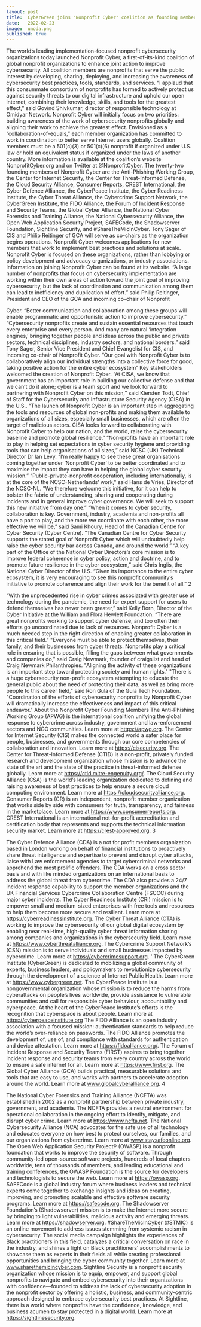 ```yaml
---
layout: post
title:  CyberGreen joins "Nonprofit Cyber" coalition as founding member
date:   2022-02-23
image:  unoda.png
published: true  
---
```


The world’s leading implementation-focused nonprofit cybersecurity organizations today launched Nonprofit Cyber, a first-of-its-kind coalition of global nonprofit organizations to enhance joint action to improve cybersecurity. All coalition members are nonprofits that serve the public interest by developing, sharing, deploying, and increasing the awareness of cybersecurity best practices, tools, standards, and services.
“I applaud that this consummate consortium of nonprofits has formed to actively protect us against security threats to our digital infrastructure and uphold our open internet, combining their knowledge, skills, and tools for the greatest effect,” said Govind Shivkumar, director of responsible technology at Omidyar Network.
Nonprofit Cyber will initially focus on two priorities: building awareness of the work of cybersecurity nonprofits globally and aligning their work to achieve the greatest effect. Envisioned as a “collaboration-of-equals,” each member organization has committed to work in coordination to better serve Internet users globally. Coalition members must be a 501(c)(3) or 501(c)(6) nonprofit if organized under U.S. law or hold an equivalent status if organized under the laws of another country. More information is available at the coalition’s website NonprofitCyber.org and on Twitter at @NonprofitCyber.
The twenty-two founding members of Nonprofit Cyber are the Anti-Phishing Working Group, the Center for Internet Security, the Center for Threat-Informed Defense, the Cloud Security Alliance, Consumer Reports, CREST International, the Cyber Defence Alliance, the CyberPeace Institute, the Cyber Readiness Institute, the Cyber Threat Alliance, the Cybercrime Support Network, the CyberGreen Institute, the FIDO Alliance, the Forum of Incident Response and Security Teams, the Global Cyber Alliance, the National Cyber Forensics and Training Alliance, the National Cybersecurity Alliance, the Open Web Application Security Project, SAFECode, the Shadowserver Foundation, Sightline Security, and #ShareTheMicInCyber. Tony Sager of CIS and Philip Reitinger of GCA will serve as co-chairs as the organization begins operations.
Nonprofit Cyber welcomes applications for new members that work to implement best practices and solutions at scale. Nonprofit Cyber is focused on these organizations, rather than lobbying or policy development and advocacy organizations, or industry associations. Information on joining Nonprofit Cyber can be found at its website.
“A large number of nonprofits that focus on cybersecurity implementation are working within their own areas of action toward the joint goal of improving cybersecurity, but the lack of coordination and communication among them can lead to inefficiency and duplication of effort.” said Philip Reitinger, President and CEO of the GCA and incoming co-chair of Nonprofit
 
 Cyber. “Better communication and collaboration among these groups will enable programmatic and opportunistic action to improve cybersecurity.”
“Cybersecurity nonprofits create and sustain essential resources that touch every enterprise and every person. And many are natural ‘integration engines,’ bringing together people and ideas across the public and private sectors, technical disciplines, industry sectors, and national borders.” said Tony Sager, Senior Vice President and Chief Evangelist for CIS, and incoming co-chair of Nonprofit Cyber. “Our goal with Nonprofit Cyber is to collaboratively align our individual strengths into a collective force for good, taking positive action for the entire cyber ecosystem”
Key stakeholders welcomed the creation of Nonprofit Cyber.
“At CISA, we know that government has an important role in building our collective defense and that we can’t do it alone; cyber is a team sport and we look forward to partnering with Nonprofit Cyber on this mission,” said Kiersten Todt, Chief of Staff for the Cybersecurity and Infrastructure Security Agency (CISA) in the U.S.. “The launch of Nonprofit Cyber is an important step in aggregating the tools and resources of global non-profits and making them available to organizations of all sizes, especially small businesses, which are often the target of malicious actors. CISA looks forward to collaborating with Nonprofit Cyber to help our nation, and the world, raise the cybersecurity baseline and promote global resilience.”
“Non-profits have an important role to play in helping set expectations in cyber security hygiene and providing tools that can help organisations of all sizes,” said NCSC (UK) Technical Director Dr Ian Levy. “I’m really happy to see these great organisations coming together under ‘Nonprofit Cyber’ to be better coordinated and to maximise the impact they can have in helping the global cyber security mission.”
“Public-private-nonprofit cooperation, including internationally, is at the core of the NCSC-Netherlands’ work," said Hans de Vries, Director of the NCSC-NL. "We therefore welcome this initiative, for it can help to bolster the fabric of understanding, sharing and cooperating during incidents and in general improve cyber governance. We will seek to support this new initiative from day one.”
“When it comes to cyber security, collaboration is key. Government, industry, academia and non-profits all have a part to play, and the more we coordinate with each other, the more effective we will be,” said Sami Khoury, Head of the Canadian Centre for Cyber Security (Cyber Centre). “The Canadian Centre for Cyber Security supports the stated goal of Nonprofit Cyber which will undoubtedly help raise the cyber security bar across Canada, and around the world.”
“A key part of the Office of the National Cyber Directors’s core mission is to improve federal coherence in cyber policy, action and doctrine, and to promote future resilience in the cyber ecosystem,” said Chris Inglis, the National Cyber Director of the U.S. “Given its importance to the entire cyber ecosystem, it is very encouraging to see this nonprofit community’s initiative to promote coherence and align their work for the benefit of all.”
2

 “With the unprecedented rise in cyber crimes associated with greater use of technology during the pandemic, the need for expert support for users to defend themselves has never been greater,” said Kelly Born, Director of the Cyber Initiative at the William and Flora Hewlett Foundation. “There are great nonprofits working to support cyber defense, and too often their efforts go uncoordinated due to lack of resources. Nonprofit Cyber is a much needed step in the right direction of enabling greater collaboration in this critical field.”
"Everyone must be able to protect themselves, their family, and their businesses from cyber threats. Nonprofits play a critical role in ensuring that is possible, filling the gaps between what governments and companies do," said Craig Newmark, founder of craigslist and head of Craig Newmark Philanthropies. "Aligning the activity of these organizations is an important step toward protecting society and human rights."
"There is a huge cybersecurity non-profit ecosystem attempting to educate the general public about the need of protecting their data, as well as bring more people to this career field," said Ron Gula of the Gula Tech Foundation. "Coordination of the efforts of cybersecurity nonprofits by Nonprofit Cyber will dramatically increase the effectiveness and impact of this critical endeavor."
About the Nonprofit Cyber Founding Members
The Anti-Phishing Working Group (APWG) is the international coalition unifying the global response to cybercrime across industry, government and law-enforcement sectors and NGO communities. Learn more at https://apwg.org.
The Center for Internet Security (CIS) makes the connected world a safer place for people, businesses, and governments through our core competencies of collaboration and innovation. Learn more at https://cisecurity.org.
The Center for Threat-Informed Defense (CTID) is a non-profit, privately funded research and development organization whose mission is to advance the state of the art and the state of the practice in threat-informed defense globally. Learn more at https://ctid.mitre-engenuity.org/.
The Cloud Security Alliance (CSA) is the world’s leading organization dedicated to defining and raising awareness of best practices to help ensure a secure cloud computing environment. Learn more at https://cloudsecurityalliance.org.
Consumer Reports (CR) is an independent, nonprofit member organization that works side by side with consumers for truth, transparency, and fairness in the marketplace. Learn more
at https://www.consumerreports.org.
CREST International is an international not-for-profit accreditation and certification body that represents and supports the technical information security market. Learn more
at https://crest-approved.org.
      3

 The Cyber Defence Alliance (CDA) is a not for profit members organization based in London working on behalf of financial institutions to proactively share threat intelligence and expertise to prevent and disrupt cyber attacks, liaise with Law enforcement agencies to target cybercriminal networks and apprehend the most prolific offenders. The CDA works on a cross sector basis and with like minded organizations on an international basis to address the global threat from cybercrime. The CDA also provides a 24/7 incident response capability to support the member organizations and the UK Financial Services Cybercrime Collaboration Centre (FSCCC) during major cyber incidents.
The Cyber Readiness Institute (CRI) mission is to empower small and medium-sized enterprises with free tools and resources to help them become more secure and resilient. Learn more
at https://cyberreadinessinstitute.org.
The Cyber Threat Alliance (CTA) is working to improve the cybersecurity of our global digital ecosystem by enabling near real-time, high-quality cyber threat information sharing among companies and organizations in the cybersecurity field. Learn more
at https://www.cyberthreatalliance.org.
The Cybercrime Support Network’s (CSN) mission is to serve individuals and small businesses impacted by cybercrime. Learn more at https://cybercrimesupport.org. ‘
The CyberGreen Institute (CyberGreen) is dedicated to mobilizing a global community of experts, business leaders, and policymakers to revolutionize cybersecurity through the development of a science of Internet Public Health. Learn more at https://www.cybergreen.net.
The CyberPeace Institute is a nongovernmental organization whose mission is to reduce the harms from cyberattacks on people’s lives worldwide, provide assistance to vulnerable communities and call for responsible cyber behaviour, accountability and cyberpeace. At the heart of the CyberPeace Institute’s efforts is the recognition that cyberspace is about people. Learn more at https://cyberpeaceinstitute.org
The FIDO Alliance is an open industry association with a focused mission: authentication standards to help reduce the world’s over-reliance on passwords. The FIDO Alliance promotes the development of, use of, and compliance with standards for authentication and device attestation. Learn more at https://fidoalliance.org/.
The Forum of Incident Response and Security Teams (FIRST) aspires to bring together incident response and security teams from every country across the world to ensure a safe internet for all. Learn more at https://www.first.org.
The Global Cyber Alliance (GCA) builds practical, measurable solutions and tools that are easy to use, and works with partners to accelerate adoption around the world. Learn more
at www.globalcyberalliance.org.
        4

The National Cyber Forensics and Training Alliance (NCFTA) was established in 2002 as a nonprofit partnership between private industry, government, and academia. The NCFTA provides a neutral environment for operational collaboration in the ongoing effort to identify, mitigate, and disrupt cyber crime. Learn more at https://www.ncfta.net.
The National Cybersecurity Alliance (NCA) advocates for the safe use of all technology and educates everyone on how best to protect ourselves, our families, and our organizations from cybercrime. Learn more at www.staysafeonline.org.
The Open Web Application Security Project® (OWASP) is a nonprofit foundation that works to improve the security of software. Through community-led open-source software projects, hundreds of local chapters worldwide, tens of thousands of members, and leading educational and training conferences, the OWASP Foundation is the source for developers and technologists to secure the web. Learn more at https://owasp.org.
SAFECode is a global industry forum where business leaders and technical experts come together to exchange insights and ideas on creating, improving, and promoting scalable and effective software security programs. Learn more at https://safecode.org.
The Shadowserver Foundation’s (Shadowserver) mission is to make the Internet more secure by bringing to light vulnerabilities, malicious activity and emerging threats. Learn more at https://shadowserver.org.
#ShareTheMicInCyber (#STMIC) is an online movement to address issues stemming from systemic racism in cybersecurity. The social media campaign highlights the experiences of Black practitioners in this field, catalyzes a critical conversation on race in the industry, and shines a light on Black practitioners’ accomplishments to showcase them as experts in their fields all while creating professional opportunities and bringing the cyber community together. Learn more at www.sharethemicincyber.com.
Sightline Security is a nonprofit security organization whose mission is to equip, empower, and support global nonprofits to navigate and embed cybersecurity into their organizations with confidence—founded to address the lack of cybersecurity adoption in the nonprofit sector by offering a holistic, business, and community-centric approach designed to embrace cybersecurity best practices. At Sightline, there is a world where nonprofits have the confidence, knowledge, and business acumen to stay protected in a digital world. Learn more at https://sightlinesecurity.org.

